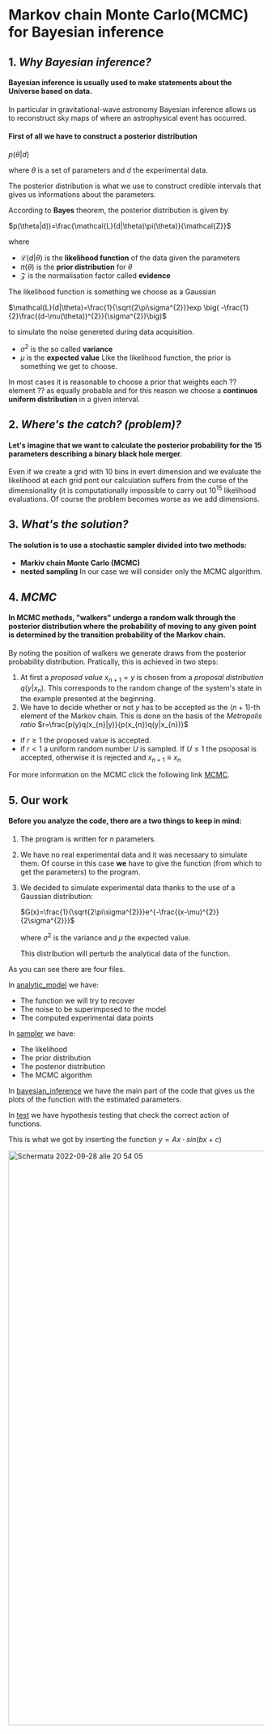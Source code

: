 # Markov chain Monte Carlo(MCMC) for Bayesian inference 
## 1. *Why Bayesian inference?*
#### Bayesian inference is usually used to make statements about the Universe based on data. 
In particular in gravitational-wave astronomy Bayesian inference allows us to reconstruct sky maps of where an astrophysical event has occurred. 
#### First of all we have to construct a posterior distribution 
$p(\theta |d)$

where $\theta$ is a set of parameters and $d$ the experimental data.

The posterior distribution is what we use to construct credible intervals that gives us informations about the parameters.

According to **Bayes** theorem, the posterior distribution is given by

$p(\theta|d))=\frac{\mathcal{L}(d|\theta)\pi(\theta)}{\mathcal{Z}}$

where 

* $\mathcal{L}(d|\theta)$ is the **likelihood function** of the data given the parameters
* $\pi(\theta)$ is the **prior distribution** for $\theta$
* $\mathcal{Z}$ is the normalisation factor called **evidence**

The likelihood function is something we choose as a Gaussian

$\mathcal{L}(d|\theta)=\frac{1}{\sqrt{2\pi\sigma^{2}}}exp \big( -\frac{1}{2}\frac{(d-\mu(\theta))^{2}}{\sigma^{2}}\big)$

to simulate the noise genereted during data acquisition.
* $\sigma^{2}$ is the so called **variance**
* $\mu$ is the **expected value**
Like the likelihood function, the prior is something we get to choose. 

In most cases it is reasonable to choose a prior that weights each ?? element ??  as equally probable and for this reason we choose a **continuos uniform distribution** in a given interval. 
## 2. *Where's the catch? (problem)?*
#### Let's imagine that we want to calculate the posterior probability for the 15 parameters describing a binary black hole merger.
Even if we create a grid with 10 bins in evert dimension and we evaluate the likelihood at each grid pont our calculation suffers from the curse of the dimensionality (it is computationally impossible to carry out $10^{15}$ likelihood evaluations. 
Of course the problem becomes worse as we add dimensions. 
## 3. *What's the solution?*
#### The solution is to use a **stochastic sampler** divided into two methods: 
* **Markiv chain Monte Carlo (MCMC)** 
* **nested sampling**
In our case we will consider only the MCMC algorithm. 
## 4. *MCMC*
####  In MCMC methods, "walkers" undergo a **random walk** through the posterior distribution where the probability of moving to any given point is determined by the transition probability of the Markov chain.
By noting the position of walkers we generate draws from the posterior probability distribution.
Pratically, this is achieved in two steps:
1. At first a *proposed value* $x_{n+1}=y$ is chosen from a *proposal distribution* $q(y|x_{n})$. This corresponds to the random change of the system's state in the example presented at the beginning. 
2. We have to decide whether or not $y$ has to be accepted as the $(n+1)$-th element of the Markov chain. 
This is done on the basis of the *Metropolis ratio*
$r=\frac{p(y)q(x_{n}|y)}{p(x_{n})q(y|x_{n})}$ 
  * if $r\geq 1$ the proposed value is accepted. 
  * if $r\lt 1$ a uniform random number $U$ is sampled. If $U\leq 1$ the psoposal is accepted, otherwise it is rejected and $x_{n+1}\equiv x_{n}$

For more information on the MCMC click the following link [MCMC](https://www.google.com/url?sa=t&rct=j&q=&esrc=s&source=web&cd=&ved=2ahUKEwiym7Xg2Lf6AhXJvKQKHZFgDskQFnoECB8QAQ&url=https%3A%2F%2Farxiv.org%2Fpdf%2F1909.12313&usg=AOvVaw3NXVML5qyA2WoXTM2zVW48).

## 5. Our work
#### Before you analyze the code, there are a two things to keep in mind:
1. The program is written for $n$ parameters.
2. We have no real experimental data and it was necessary to simulate them. 
Of course in this case **we** have to give the function (from which to get the parameters) to the program.

3. We decided to simulate experimental data thanks to the use of a Gaussian distribution: 

   $G(x)=\frac{1}{\sqrt{2\pi\sigma^{2}}}e^{-\frac{(x-\mu)^{2}}{2\sigma^{2}}}$ 

   where $\sigma^{2}$ is the variance and $\mu$ the expected value.
   
   This distribution will perturb the analytical data of the function.

As you can see there are four files. 

In [analytic_model](https://github.com/giulava/esame-/blob/main/analytic_model.py) we have: 
  * The function we will try to recover
  * The noise to be superimposed to the model 
  * The computed experimental data points


In [sampler](https://github.com/giulava/esame-/blob/main/sampler.py) we have: 
  * The likelihood 
  * The prior distribution 
  * The posterior distribution 
  * The MCMC algorithm
  
In [bayesian_inference](https://github.com/giulava/esame-/blob/main/bayesian_inference.py) we have the main part of the code that gives us the plots of the function with the estimated parameters.

In [test](https://github.com/giulava/esame-/tree/main/test) we have hypothesis testing that check the correct action of functions. 

This is what we got by inserting the function $y=Ax\cdot sin(bx+c)$


<img width="1134" alt="Schermata 2022-09-28 alle 20 54 05" src="https://user-images.githubusercontent.com/113693199/192865934-b96578c9-a672-46d7-b307-95d34da28bd5.png">



